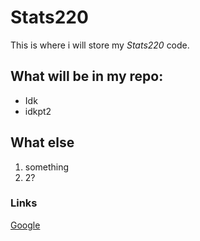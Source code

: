 # **Stats220**
This is where i will store my *Stats220* code.

## **What will be in my repo:**
- Idk
- idkpt2

## **What else**
1. something
2. 2?

### Links
[Google](www.google.com)
